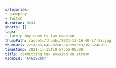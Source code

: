 ```yaml
---
categories:
- gameplay
- twitch
duration: 9044
shorts: []
tags:
- turnip boy commits tax evasion
thumbPath: /assets/thumbs/2021-11-16-00-57-55.jpg
thumbUri: /videos/646292687/pictures/1583240158
timestamp: 2021-11-15T18:57:55-06:00
title: committing tax evasion on stream
videoId: '646292687'
---
```

